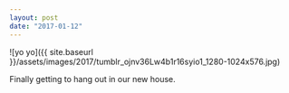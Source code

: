 ```yaml
---
layout: post
date: "2017-01-12"
---
```


![yo yo]({{ site.baseurl }}/assets/images/2017/tumblr_ojnv36Lw4b1r16syio1_1280-1024x576.jpg)

Finally getting to hang out in our new house.
